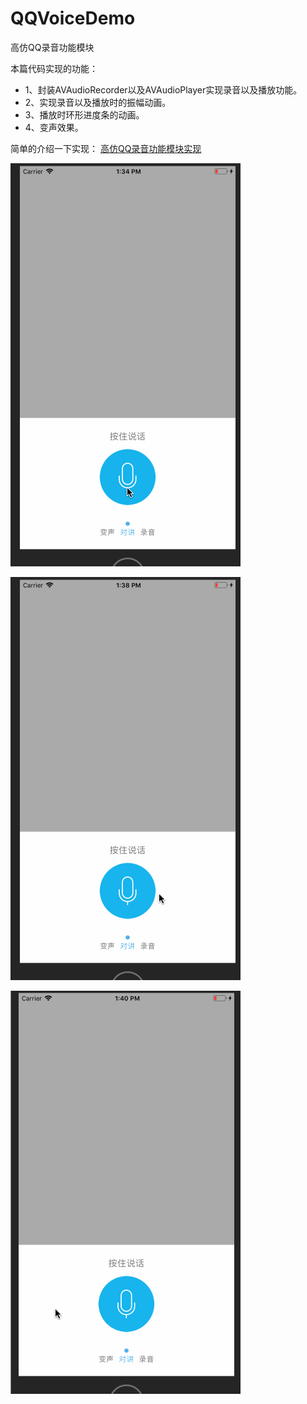 # QQVoiceDemo
高仿QQ录音功能模块

本篇代码实现的功能：
- 1、封装AVAudioRecorder以及AVAudioPlayer实现录音以及播放功能。
- 2、实现录音以及播放时的振幅动画。
- 3、播放时环形进度条的动画。
- 4、变声效果。

简单的介绍一下实现：
[高仿QQ录音功能模块实现](https://juejin.im/post/5a3bc79ff265da43152415f6) 

![对讲界面](https://github.com/ChavezChen/QQVoiceDemo/blob/master/对讲界面.gif)

![录音界面](https://github.com/ChavezChen/QQVoiceDemo/blob/master/录音界面.gif)

![变声界面](https://github.com/ChavezChen/QQVoiceDemo/blob/master/变声界面.gif)



